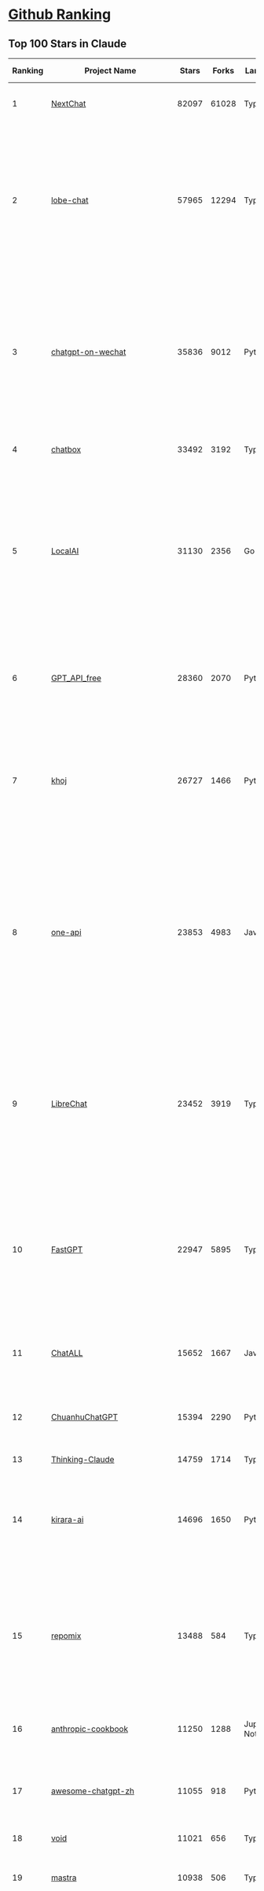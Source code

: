 [Github Ranking](../README.md)
==========

## Top 100 Stars in Claude

| Ranking | Project Name | Stars | Forks | Language | Open Issues | Description | Last Commit |
| ------- | ------------ | ----- | ----- | -------- | ----------- | ----------- | ----------- |
| 1 | [NextChat](https://github.com/ChatGPTNextWeb/NextChat) | 82097 | 61028 | TypeScript | 607 | ✨ Light and Fast AI Assistant. Support: Web \| iOS \| MacOS \| Android \|  Linux \| Windows | 2025-03-20T09:52:02Z |
| 2 | [lobe-chat](https://github.com/lobehub/lobe-chat) | 57965 | 12294 | TypeScript | 619 | 🤯 Lobe Chat - an open-source, modern-design AI chat framework. Supports Multi AI Providers( OpenAI / Claude 3 / Gemini / Ollama / DeepSeek / Qwen), Knowledge Base (file upload / knowledge management / RAG ), Multi-Modals (Plugins/Artifacts) and Thinking. One-click FREE deployment of your private ChatGPT/ Claude / DeepSeek application. | 2025-03-21T03:17:42Z |
| 3 | [chatgpt-on-wechat](https://github.com/zhayujie/chatgpt-on-wechat) | 35836 | 9012 | Python | 287 | 基于大模型搭建的聊天机器人，同时支持 微信公众号、企业微信应用、飞书、钉钉 等接入，可选择GPT3.5/GPT-4o/GPT-o1/ DeepSeek/Claude/文心一言/讯飞星火/通义千问/ Gemini/GLM-4/Claude/Kimi/LinkAI，能处理文本、语音和图片，访问操作系统和互联网，支持基于自有知识库进行定制企业智能客服。 | 2025-02-05T04:27:07Z |
| 4 | [chatbox](https://github.com/chatboxai/chatbox) | 33492 | 3192 | TypeScript | 603 | User-friendly Desktop Client App for AI Models/LLMs (GPT, Claude, Gemini, Ollama...) | 2025-03-20T15:20:56Z |
| 5 | [LocalAI](https://github.com/mudler/LocalAI) | 31130 | 2356 | Go | 415 | :robot: The free, Open Source alternative to OpenAI, Claude and others. Self-hosted and local-first. Drop-in replacement for OpenAI,  running on consumer-grade hardware. No GPU required. Runs gguf, transformers, diffusers and many more models architectures. Features: Generate Text, Audio, Video, Images, Voice Cloning, Distributed, P2P inference | 2025-03-20T21:34:51Z |
| 6 | [GPT_API_free](https://github.com/chatanywhere/GPT_API_free) | 28360 | 2070 | Python | 60 | Free ChatGPT&DeepSeek API Key，免费ChatGPT&DeepSeek API。免费接入DeepSeek API和GPT4 API，支持 gpt \| deepseek \| claude \| gemini \| grok 等排名靠前的常用大模型。 | 2025-03-17T20:29:27Z |
| 7 | [khoj](https://github.com/khoj-ai/khoj) | 26727 | 1466 | Python | 67 | Your AI second brain. Self-hostable. Get answers from the web or your docs. Build custom agents, schedule automations, do deep research. Turn any online or local LLM into your personal, autonomous AI (gpt, claude, gemini, llama, qwen, mistral). Get started - free. | 2025-03-20T08:37:22Z |
| 8 | [one-api](https://github.com/songquanpeng/one-api) | 23853 | 4983 | JavaScript | 807 | LLM API 管理 & 分发系统，支持 OpenAI、Azure、Anthropic Claude、Google Gemini、DeepSeek、字节豆包、ChatGLM、文心一言、讯飞星火、通义千问、360 智脑、腾讯混元等主流模型，统一 API 适配，可用于 key 管理与二次分发。单可执行文件，提供 Docker 镜像，一键部署，开箱即用。LLM API management & key redistribution system, unifying multiple providers under a single API. Single binary, Docker-ready, with an English UI. | 2025-02-21T11:30:22Z |
| 9 | [LibreChat](https://github.com/danny-avila/LibreChat) | 23452 | 3919 | TypeScript | 145 | Enhanced ChatGPT Clone: Features Agents, DeepSeek, Anthropic, AWS, OpenAI, Assistants API, Azure, Groq, o1, GPT-4o, Mistral, OpenRouter, Vertex AI, Gemini, Artifacts, AI model switching, message search, Code Interpreter, langchain, DALL-E-3, OpenAPI Actions, Functions, Secure Multi-User Auth, Presets, open-source for self-hosting. Active project. | 2025-03-21T02:57:40Z |
| 10 | [FastGPT](https://github.com/labring/FastGPT) | 22947 | 5895 | TypeScript | 467 | FastGPT is a knowledge-based platform built on the LLMs, offers a comprehensive suite of out-of-the-box capabilities such as data processing, RAG retrieval, and visual AI workflow orchestration, letting you easily develop and deploy complex question-answering systems without the need for extensive setup or configuration. | 2025-03-21T01:59:39Z |
| 11 | [ChatALL](https://github.com/ai-shifu/ChatALL) | 15652 | 1667 | JavaScript | 220 |  Concurrently chat with ChatGPT, Bing Chat, Bard, Alpaca, Vicuna, Claude, ChatGLM, MOSS, 讯飞星火, 文心一言 and more, discover the best answers | 2025-03-14T16:14:36Z |
| 12 | [ChuanhuChatGPT](https://github.com/GaiZhenbiao/ChuanhuChatGPT) | 15394 | 2290 | Python | 122 | GUI for ChatGPT API and many LLMs. Supports agents, file-based QA, GPT finetuning and query with web search. All with a neat UI. | 2025-03-13T09:36:38Z |
| 13 | [Thinking-Claude](https://github.com/richards199999/Thinking-Claude) | 14759 | 1714 | TypeScript | 1 | Let your Claude able to think | 2025-03-10T04:02:46Z |
| 14 | [kirara-ai](https://github.com/lss233/kirara-ai) | 14696 | 1650 | Python | 305 | 🤖 可 DIY 的 多模态 AI 聊天机器人 \| 🚀 快速接入 微信、 QQ、Telegram、等聊天平台 \| 🦈支持DeepSeek、Grok、Claude、Ollama、Gemini、OpenAI \| 工作流系统、网页搜索、AI画图、人设调教、虚拟女仆、语音对话 \|  | 2025-03-19T18:51:52Z |
| 15 | [repomix](https://github.com/yamadashy/repomix) | 13488 | 584 | TypeScript | 57 | 📦 Repomix (formerly Repopack) is a powerful tool that packs your entire repository into a single, AI-friendly file. Perfect for when you need to feed your codebase to Large Language Models (LLMs) or other AI tools like Claude, ChatGPT, DeepSeek, Perplexity, Gemini, Gemma, Llama, Grok, and more. | 2025-03-20T16:10:58Z |
| 16 | [anthropic-cookbook](https://github.com/anthropics/anthropic-cookbook) | 11250 | 1288 | Jupyter Notebook | 27 | A collection of notebooks/recipes showcasing some fun and effective ways of using Claude. | 2025-03-07T17:43:37Z |
| 17 | [awesome-chatgpt-zh](https://github.com/EmbraceAGI/awesome-chatgpt-zh) | 11055 | 918 | Python | 0 | ChatGPT 中文指南🔥，ChatGPT 中文调教指南，指令指南，应用开发指南，精选资源清单，更好的使用 chatGPT 让你的生产力 up up up! 🚀 | 2024-11-05T10:24:21Z |
| 18 | [void](https://github.com/voideditor/void) | 11021 | 656 | TypeScript | 56 | None | 2025-03-20T14:25:01Z |
| 19 | [mastra](https://github.com/mastra-ai/mastra) | 10938 | 506 | TypeScript | 63 | The TypeScript AI agent framework. ⚡ Assistants, RAG, observability. Supports any LLM: GPT-4, Claude, Gemini, Llama. | 2025-03-21T02:30:17Z |
| 20 | [claude-engineer](https://github.com/Doriandarko/claude-engineer) | 10929 | 1155 | Python | 10 | Claude Engineer is an interactive command-line interface (CLI) that leverages the power of Anthropic's Claude-3.5-Sonnet model to assist with software development tasks.This framework enables Claude to generate and manage its own tools, continuously expanding its capabilities through conversation. Available both as a CLI and a modern web interface | 2024-12-12T22:08:15Z |
| 21 | [LangBot](https://github.com/RockChinQ/LangBot) | 9775 | 717 | Python | 91 | 😎丰富生态、🧩支持扩展、🦄多模态 - 大模型原生即时通信机器人平台 \| 适配 QQ / 微信（企业微信、个人微信）/ 飞书 / 钉钉 / Discord / Telegram 等消息平台 \| 支持 ChatGPT、DeepSeek、Dify、Claude、Gemini、xAI Grok、Ollama、LM Studio、阿里云百炼、火山方舟、SiliconFlow、Qwen、Moonshot、ChatGLM、SillyTraven、MCP 等 LLM 的机器人 / Agent \| LLM-based instant messaging bots platform, supports Discord, Telegram, WeChat, Lark, DingTalk, QQ | 2025-03-21T02:47:37Z |
| 22 | [coai](https://github.com/coaidev/coai) | 8087 | 1090 | TypeScript | 19 | 🚀 Next Generation AI One-Stop Internationalization Solution. 🚀 下一代 AI 一站式 B/C 端解决方案，支持 OpenAI，Midjourney，Claude，讯飞星火，Stable Diffusion，DALL·E，ChatGLM，通义千问，腾讯混元，360 智脑，百川 AI，火山方舟，新必应，Gemini，Moonshot 等模型，支持对话分享，自定义预设，云端同步，模型市场，支持弹性计费和订阅计划模式，支持图片解析，支持联网搜索，支持模型缓存，丰富美观的后台管理与仪表盘数据统计。 | 2025-03-19T10:40:08Z |
| 23 | [Noi](https://github.com/lencx/Noi) | 7285 | 546 | JavaScript | 143 | 🚀 Power Your World with AI - Explore, Extend, Empower. | 2025-03-16T05:32:26Z |
| 24 | [Upsonic](https://github.com/Upsonic/Upsonic) | 7034 | 666 | Python | 45 | The most reliable AI agent framework that supports MCP. | 2025-03-18T23:49:41Z |
| 25 | [claude-code](https://github.com/anthropics/claude-code) | 6636 | 334 | Shell | 215 | Claude Code is an agentic coding tool that lives in your terminal, understands your codebase, and helps you code faster by executing routine tasks, explaining complex code, and handling git workflows - all through natural language commands. | 2025-03-11T23:39:42Z |
| 26 | [opencommit](https://github.com/di-sukharev/opencommit) | 6519 | 348 | JavaScript | 144 | GPT wrapper for git — generate commit messages with an LLM in 1 sec — works best with Claude 3.5 — supports local models too | 2025-03-17T08:40:01Z |
| 27 | [BlackFriday-GPTs-Prompts](https://github.com/friuns2/BlackFriday-GPTs-Prompts) | 6441 | 993 | None | 83 | List of free GPTs that doesn't require plus subscription  | 2024-11-08T11:03:14Z |
| 28 | [aichat](https://github.com/sigoden/aichat) | 6107 | 392 | Rust | 0 | All-in-one LLM CLI tool featuring Shell Assistant, Chat-REPL, RAG, AI Tools & Agents, with access to OpenAI, Claude, Gemini, Ollama, Groq, and more. | 2025-03-17T02:23:40Z |
| 29 | [new-api](https://github.com/Calcium-Ion/new-api) | 6074 | 1219 | Go | 130 | AI模型接口管理与分发系统，支持将多种大模型转为统一格式调用，支持OpenAI、Claude等格式，可供个人或者企业内部管理与分发渠道使用，本项目基于One API二次开发。🍥 The next-generation LLM gateway and AI asset management system supports multiple languages. | 2025-03-20T15:22:20Z |
| 30 | [promptfoo](https://github.com/promptfoo/promptfoo) | 5923 | 485 | TypeScript | 153 | Test your prompts, agents, and RAGs. Red teaming, pentesting, and vulnerability scanning for LLMs. Compare performance of GPT, Claude, Gemini, Llama, and more. Simple declarative configs with command line and CI/CD integration. | 2025-03-21T03:27:54Z |
| 31 | [llamacoder](https://github.com/Nutlope/llamacoder) | 5708 | 1236 | TypeScript | 37 | Open source Claude Artifacts – built with Llama 3.1 405B | 2025-01-22T11:28:23Z |
| 32 | [code2prompt](https://github.com/mufeedvh/code2prompt) | 5115 | 295 | Rust | 7 | A CLI tool to convert your codebase into a single LLM prompt with source tree, prompt templating, and token counting. | 2025-03-20T18:21:08Z |
| 33 | [opencompass](https://github.com/open-compass/opencompass) | 4984 | 527 | Python | 281 | OpenCompass is an LLM evaluation platform, supporting a wide range of models (Llama3, Mistral, InternLM2,GPT-4,LLaMa2, Qwen,GLM, Claude, etc) over 100+ datasets. | 2025-03-18T12:24:07Z |
| 34 | [deepclaude](https://github.com/getAsterisk/deepclaude) | 4881 | 381 | Rust | 45 | A high-performance LLM inference API and Chat UI that integrates DeepSeek R1's CoT reasoning traces with Anthropic Claude models. | 2025-02-04T22:55:51Z |
| 35 | [fragments](https://github.com/e2b-dev/fragments) | 4744 | 631 | TypeScript | 10 | Open-source Next.js template for building apps that are fully generated by AI. By E2B. | 2025-03-20T12:37:08Z |
| 36 | [deep-searcher](https://github.com/zilliztech/deep-searcher) | 4650 | 453 | Python | 18 | Open Source Deep Research Alternative to Reason and Search on Private Data. Written in Python. | 2025-03-20T06:58:03Z |
| 37 | [GodMode](https://github.com/smol-ai/GodMode) | 4248 | 335 | TypeScript | 50 | AI Chat Browser: Fast, Full webapp access to ChatGPT / Claude / Bard / Bing / Llama2! I use this 20 times a day. | 2024-07-29T00:31:03Z |
| 38 | [maestro](https://github.com/Doriandarko/maestro) | 4223 | 656 | Python | 33 | A framework for Claude Opus to intelligently orchestrate subagents. | 2024-07-01T06:49:15Z |
| 39 | [bot-on-anything](https://github.com/zhayujie/bot-on-anything) | 4038 | 926 | Python | 262 | A large model-based chatbot builder that can quickly integrate AI models (including ChatGPT, Claude, Gemini) into various software applications (such as Telegram, Gmail, Slack, and websites). | 2025-01-03T14:13:51Z |
| 40 | [obsidian-smart-connections](https://github.com/brianpetro/obsidian-smart-connections) | 3422 | 199 | JavaScript | 340 | Chat with your notes & see links to related content with AI embeddings. Use local models or 100+ via APIs like Claude, Gemini, ChatGPT & Llama 3 | 2025-03-04T01:00:25Z |
| 41 | [casibase](https://github.com/casibase/casibase) | 3320 | 394 | Go | 30 | ⚡️Open-source enterprise-level AI knowledge base and Manus-like agent management platform with admin UI, user management and Single-Sign-On⚡️, supports ChatGPT, Claude, DeepSeek R1, Llama, Ollama, HuggingFace, etc., chat bot demo: https://ai.casibase.com, admin UI demo: https://ai-admin.casibase.com | 2025-03-20T14:22:59Z |
| 42 | [every-chatgpt-gui](https://github.com/billmei/every-chatgpt-gui) | 3258 | 234 | None | 5 | Every front-end GUI client for ChatGPT, Claude, and other LLMs | 2025-03-11T23:29:34Z |
| 43 | [Awesome-ChatGPT-prompts-ZH_CN](https://github.com/L1Xu4n/Awesome-ChatGPT-prompts-ZH_CN) | 2975 | 165 | None | 12 | 如何将ChatGPT调教成一只猫娘 | 2023-07-18T15:57:44Z |
| 44 | [codecompanion.nvim](https://github.com/olimorris/codecompanion.nvim) | 2842 | 172 | Lua | 0 | ✨ AI-powered coding, seamlessly in Neovim | 2025-03-20T23:01:39Z |
| 45 | [aide](https://github.com/nicepkg/aide) | 2539 | 176 | TypeScript | 31 | Conquer Any Code in VSCode: One-Click Comments, Conversions, UI-to-Code, and AI Batch Processing of Files! 在 VSCode 中征服任何代码：一键注释、转换、UI 图生成代码、AI 批量处理文件！💪 | 2025-03-08T03:13:34Z |
| 46 | [poe-api](https://github.com/ading2210/poe-api) | 2501 | 316 | Python | 39 | [UNMAINTAINED] A reverse engineered Python API wrapper for Quora's Poe, which provides free access to ChatGPT, GPT-4, and Claude. | 2023-09-18T04:56:52Z |
| 47 | [free-llm-api-resources](https://github.com/cheahjs/free-llm-api-resources) | 2300 | 205 | Python | 2 | A list of free LLM inference resources accessible via API. | 2025-03-21T01:21:27Z |
| 48 | [DeepClaude](https://github.com/ErlichLiu/DeepClaude) | 2286 | 462 | Python | 22 | Unleash Next-Level AI! 🚀  💻 Code Generation: DeepSeek r1 + Claude 3.7 Sonnet - Unparalleled Performance! 📝 Content Creation: DeepSeek r1 + Gemini 2.0 - Superior Quality! 🔌 OpenAI-Compatible. 🌊 Streaming & Non-Streaming Support.  ✨ Experience the Future of AI – Today! Click to Try Now! ✨ | 2025-03-11T02:42:18Z |
| 49 | [griptape](https://github.com/griptape-ai/griptape) | 2230 | 191 | Python | 61 | Modular Python framework for AI agents and workflows with chain-of-thought reasoning, tools, and memory.  | 2025-03-18T10:34:07Z |
| 50 | [awesome-claude-prompts](https://github.com/langgptai/awesome-claude-prompts) | 2180 | 212 | None | 0 | This repo includes Claude prompt curation to use Claude better. | 2025-03-01T00:29:09Z |
| 51 | [elia](https://github.com/darrenburns/elia) | 2075 | 130 | Python | 12 | A snappy, keyboard-centric terminal user interface for interacting with large language models. Chat with ChatGPT, Claude, Llama 3, Phi 3, Mistral, Gemma and more. | 2024-10-10T19:12:52Z |
| 52 | [VLMEvalKit](https://github.com/open-compass/VLMEvalKit) | 2042 | 298 | Python | 73 | Open-source evaluation toolkit of large multi-modality models (LMMs), support 220+ LMMs, 80+ benchmarks | 2025-03-20T09:56:43Z |
| 53 | [claude-coder](https://github.com/kodu-ai/claude-coder) | 1988 | 121 | TypeScript | 14 | Kodu is an autonomous coding agent that lives in your IDE. It is a VSCode extension that can help you build your dream project step by step by leveraging the latest technologies in automated coding agents  | 2025-03-17T09:31:18Z |
| 54 | [dialoqbase](https://github.com/n4ze3m/dialoqbase) | 1739 | 272 | TypeScript | 39 | Create chatbots with ease | 2024-10-15T14:24:20Z |
| 55 | [ruby_llm](https://github.com/crmne/ruby_llm) | 1710 | 55 | Ruby | 20 | A delightful Ruby way to work with AI. No configuration madness, no complex callbacks, no handler hell – just beautiful, expressive Ruby code. | 2025-03-19T14:11:47Z |
| 56 | [fastmcp](https://github.com/jlowin/fastmcp) | 1649 | 74 | Python | 23 | The fast, Pythonic way to build Model Context Protocol servers 🚀  | 2025-01-04T01:24:31Z |
| 57 | [tokencost](https://github.com/AgentOps-AI/tokencost) | 1608 | 73 | Python | 13 | Easy token price estimates for 400+ LLMs. TokenOps. | 2025-03-21T00:11:50Z |
| 58 | [Thinking_in_Java_MindMapping](https://github.com/LjyYano/Thinking_in_Java_MindMapping) | 1594 | 461 | None | 0 | 编程笔记、观影指南、读书笔记、生活感悟、Switch 游戏 | 2025-01-27T03:29:42Z |
| 59 | [firecrawl-mcp-server](https://github.com/mendableai/firecrawl-mcp-server) | 1462 | 107 | JavaScript | 5 | Official Firecrawl MCP Server - Adds powerful web scraping to Cursor, Claude and any other LLM clients. | 2025-03-19T17:47:01Z |
| 60 | [GalTransl](https://github.com/GalTransl/GalTransl) | 1427 | 92 | Python | 29 | 支持GPT-4/Claude/Deepseek/Sakura等大语言模型的Galgame自动化翻译解决方案  Automated translation solution for visual novels supporting GPT-4/Claude/Deepseek/Sakura | 2025-03-21T00:54:44Z |
| 61 | [AIChatWeb](https://github.com/Nanjiren01/AIChatWeb) | 1421 | 397 | TypeScript | 20 | 在ChatGPT-Next-Web的基础上，增加注册登录，额度限制，邀请，敏感词，支付，基于docker一键部署。提供后台管理系统，可配置标题、欢迎词、额度不足提醒、公告 | 2024-07-19T07:23:42Z |
| 62 | [papersgpt-for-zotero](https://github.com/papersgpt/papersgpt-for-zotero) | 1402 | 46 | JavaScript | 36 | Zotero chat PDF with AI, DeepSeek, GPT 4.5, ChatGPT, Claude, Gemini | 2025-03-13T04:00:46Z |
| 63 | [ax](https://github.com/ax-llm/ax) | 1355 | 100 | TypeScript | 9 | The "official" unofficial DSPy framework. Build LLM powered agents and other workflows, based on the Stanford DSP paper. | 2025-03-17T20:13:33Z |
| 64 | [claude-to-chatgpt](https://github.com/jtsang4/claude-to-chatgpt) | 1282 | 151 | Python | 10 | This project converts the API of Anthropic's Claude model to the OpenAI Chat API format. | 2024-08-18T08:35:25Z |
| 65 | [Agently](https://github.com/AgentEra/Agently) | 1264 | 142 | Python | 26 | [GenAI Application Development Framework]  🚀 Build GenAI application quick and easy 💬 Easy to interact with GenAI agent in code using structure data and chained-calls syntax 🧩 Use Agently Workflow to manage complex GenAI working logic 🔀 Switch to any model without rewrite application code | 2025-03-19T11:02:08Z |
| 66 | [PandoraHelper](https://github.com/nianhua99/PandoraHelper) | 1263 | 172 | TypeScript | 6 | 使用 PandoraHelper 轻松和你的小伙伴共享 ChatGPT Plus/Claude Pro 服务！ | 2025-02-24T09:10:11Z |
| 67 | [ChatChat](https://github.com/okisdev/ChatChat) | 1243 | 217 | TypeScript | 3 | Chat Chat, your own unified chat and search to AI platform, with a simple and easy to use interface. | 2025-03-20T23:40:29Z |
| 68 | [modelfusion](https://github.com/vercel/modelfusion) | 1240 | 89 | TypeScript | 33 | The TypeScript library for building AI applications. | 2024-07-19T15:17:19Z |
| 69 | [mcp-playwright](https://github.com/executeautomation/mcp-playwright) | 1218 | 111 | TypeScript | 4 | Playwright Model Context Protocol Server - Tool to automate Browsers and APIs in Claude Desktop, Cline, Cursor IDE and More 🔌 | 2025-03-21T02:46:24Z |
| 70 | [spacy-llm](https://github.com/explosion/spacy-llm) | 1214 | 95 | Python | 37 | 🦙 Integrating LLMs into structured NLP pipelines | 2025-01-08T22:26:19Z |
| 71 | [aws-genai-llm-chatbot](https://github.com/aws-samples/aws-genai-llm-chatbot) | 1201 | 365 | TypeScript | 21 | A modular and comprehensive solution to deploy a Multi-LLM and Multi-RAG powered chatbot (Amazon Bedrock, Anthropic, HuggingFace, OpenAI, Meta, AI21, Cohere, Mistral) using AWS CDK on AWS | 2025-02-20T15:20:46Z |
| 72 | [sage](https://github.com/Storia-AI/sage) | 1197 | 104 | Python | 23 | Chat with any codebase in under two minutes \| Fully local or via third-party APIs | 2024-11-11T04:49:34Z |
| 73 | [claude-prompt-generator](https://github.com/aws-samples/claude-prompt-generator) | 1193 | 110 | Python | 1 | None | 2024-10-10T21:34:35Z |
| 74 | [AISuperDomain](https://github.com/win4r/AISuperDomain) | 1148 | 209 | C# | 34 | Aila(AI超元域): The premier AI integration tool for Windows, macOS, and Android. Ask once, get answers from 10+ AIs like ChatGPT, Gemini, Claude3, Copilot, Poe, perplexity and more. Features customizable AI and prompts. | 2025-03-05T00:15:34Z |
| 75 | [prism](https://github.com/prism-php/prism) | 1118 | 83 | PHP | 16 | A unified interface for working with LLMs in Laravel | 2025-03-19T13:32:09Z |
| 76 | [gp.nvim](https://github.com/Robitx/gp.nvim) | 1094 | 93 | Lua | 41 | Gp.nvim (GPT prompt) Neovim AI plugin: ChatGPT sessions & Instructable text/code operations & Speech to text [OpenAI, Ollama, Anthropic, ..] | 2024-09-23T12:32:50Z |
| 77 | [bedrock-claude-chat](https://github.com/aws-samples/bedrock-claude-chat) | 1063 | 391 | TypeScript | 111 | AWS-native chatbot using Bedrock + Claude (+Nova and Mistral) | 2025-03-21T02:24:19Z |
| 78 | [poe-api-wrapper](https://github.com/snowby666/poe-api-wrapper) | 1060 | 137 | Python | 27 | 👾 A Python API wrapper for Poe.com. With this, you will have free access to GPT-4, Claude, Llama, Gemini, Mistral and more! 🚀 | 2025-03-07T20:07:31Z |
| 79 | [LLM-Prompt-Library](https://github.com/abilzerian/LLM-Prompt-Library) | 1037 | 111 | Python | 0 | My personal prompt library for various LLMs + scripts & tools. Suitable for models from Deepseek, OpenAI, Claude, Meta, Mistral, Google, Grok, and others. | 2025-03-18T17:04:23Z |
| 80 | [APIPark](https://github.com/APIParkLab/APIPark) | 1013 | 142 | TypeScript | 67 | 🦄云原生、超高性能 AI&API网关，LLM API 管理、分发系统、开放平台，支持所有AI API，不限于OpenAI、Azure、Anthropic Claude、Google Gemini、DeepSeek、字节豆包、ChatGLM、文心一言、讯飞星火、通义千问、360 智脑、腾讯混元等主流模型，统一 API 请求和返回，API申请与审批，调用统计、负载均衡、多模型灾备。一键部署，开箱即用。Cloud native, ultra-high performance AI&API gateway, LLM API management, distribution system, open platform, supporting all AI APIs. | 2025-03-19T08:24:59Z |
| 81 | [chatgpt-shell](https://github.com/xenodium/chatgpt-shell) | 997 | 89 | Emacs Lisp | 35 | A multi-llm Emacs shell (ChatGPT, Claude, DeepSeek, Gemini, Kagi, Ollama, Perplexity) + editing integrations | 2025-03-20T09:10:00Z |
| 82 | [langchat](https://github.com/TyCoding/langchat) | 970 | 195 | Java | 8 | LangChat: Java LLMs/AI Project, Supports Multi AI Providers( Gitee AI/ 智谱清言 / 阿里通义 / 百度千帆 / DeepSeek / 抖音豆包 / 零一万物 / 讯飞星火 / OpenAI / Gemini / Ollama / Azure / Claude 等大模型), Java生态下AI大模型产品解决方案，快速构建企业级AI知识库、AI机器人应用 | 2025-02-21T09:41:53Z |
| 83 | [ChatGPT-Telegram-Bot](https://github.com/yym68686/ChatGPT-Telegram-Bot) | 964 | 304 | Python | 10 | TeleChat: 🤖️ an AI chat Telegram bot can Web Search Powered by GPT-3.5/4/4 Turbo/4o, DALL·E 3, Groq, Gemini 1.5 Pro/Flash and the official Claude2.1/3/3.5 API using Python on Zeabur, fly.io and Replit. | 2025-03-21T03:04:19Z |
| 84 | [GenAI_LLM_timeline](https://github.com/hollobit/GenAI_LLM_timeline) | 953 | 59 | None | 4 | ChatGPT, GenerativeAI and LLMs Timeline | 2024-05-19T23:57:02Z |
| 85 | [RisuAI](https://github.com/kwaroran/RisuAI) | 939 | 163 | TypeScript | 58 | Make your own story. User-friendly software for LLM roleplaying | 2025-03-21T01:28:20Z |
| 86 | [open-computer-use](https://github.com/e2b-dev/open-computer-use) | 933 | 119 | Python | 4 | AI computer use powered by open source LLMs and E2B Desktop Sandbox | 2025-03-13T07:46:24Z |
| 87 | [py-gpt](https://github.com/szczyglis-dev/py-gpt) | 928 | 177 | Python | 16 | Desktop AI Assistant powered by o1, o3, GPT-4, GPT-4 Vision, Gemini, Claude, Llama 3, DeepSeek, Bielik, DALL-E,  chat, vision, voice control, image generation and analysis, agents, command execution, file upload/download, speech synthesis and recognition, access to Web, memory, presets, assistants, plugins, and more. Linux, Windows, Mac | 2025-03-06T02:28:15Z |
| 88 | [generative-ai-use-cases-jp](https://github.com/aws-samples/generative-ai-use-cases-jp) | 854 | 202 | TypeScript | 89 | すぐに業務活用できるビジネスユースケース集付きの安全な生成AIアプリ実装 | 2025-03-21T01:38:50Z |
| 89 | [HiveChat](https://github.com/HiveNexus/HiveChat) | 831 | 134 | TypeScript | 17 | An AI chat bot for small and medium-sized teams, supporting models such as Deepseek, Open AI, Claude, and Gemini. 专为中小团队设计的 AI 聊天应用，支持 Deepseek、Open AI、Claude、Gemini 等模型。 | 2025-03-17T14:10:56Z |
| 90 | [Claude-API](https://github.com/KoushikNavuluri/Claude-API) | 812 | 135 | Python | 20 | This project provides an unofficial API for Claude AI, allowing users to access and interact with Claude AI . | 2024-08-17T12:46:18Z |
| 91 | [AIaW](https://github.com/NitroRCr/AIaW) | 811 | 68 | Vue | 8 | AI as Workspace - A better AI (LLM) client. Full-featured, lightweight. Support multiple workspaces, plugin system, cross-platform, local first + real-time cloud sync, Artifacts, MCP \| 更好的 AI 客户端 | 2025-03-20T03:08:12Z |
| 92 | [IncarnaMind](https://github.com/junruxiong/IncarnaMind) | 793 | 52 | Python | 8 | Connect and chat with your multiple documents (pdf and txt) through GPT 3.5, GPT-4 Turbo, Claude and Local Open-Source LLMs | 2025-02-07T00:23:08Z |
| 93 | [mac_computer_use](https://github.com/deedy/mac_computer_use) | 769 | 126 | Python | 10 | A fork of Anthropic Computer Use that you can run on Mac computers to give Claude and other AI models autonomous access to your computer. | 2024-12-16T05:21:06Z |
| 94 | [chatgpt-adapter](https://github.com/bincooo/chatgpt-adapter) | 768 | 173 | Go | 19 | 集成了openai-api、coze、deepseek、cursor、windsurf、qodo、blackbox、you、grok、bing  绘画 多款AI的聊天逆向接口适配到 OpenAI API 标准接口服务端。 | 2025-03-09T00:32:16Z |
| 95 | [promptmap](https://github.com/utkusen/promptmap) | 757 | 79 | Python | 0 | a prompt injection scanner for custom LLM applications | 2025-03-08T12:01:47Z |
| 96 | [codemcp](https://github.com/ezyang/codemcp) | 745 | 49 | Python | 27 | Coding assistant MCP for Claude Desktop | 2025-03-19T18:44:57Z |
| 97 | [generative_ai_with_langchain](https://github.com/benman1/generative_ai_with_langchain) | 745 | 305 | Jupyter Notebook | 0 | Build large language model (LLM) apps with Python, ChatGPT and other models. This is the companion repository for the book on generative AI with LangChain. | 2025-03-20T09:45:50Z |
| 98 | [raycast-g4f](https://github.com/XInTheDark/raycast-g4f) | 738 | 58 | JavaScript | 11 | Raycast extension to use GPT, Claude, Llama, and more... all for FREE! + Full support for custom APIs. | 2025-03-20T17:34:16Z |
| 99 | [gpt_mobile](https://github.com/Taewan-P/gpt_mobile) | 736 | 76 | Kotlin | 3 | Chat app for Android that supports answers from multiple LLMs at once. Bring your own API key AI client. Supports OpenAI, Anthropic, Google, and Ollama. Designed with Material3 & Compose. | 2025-03-14T15:37:48Z |
| 100 | [claude-unofficial-api](https://github.com/Explosion-Scratch/claude-unofficial-api) | 735 | 78 | JavaScript | 4 | Unofficial API for Claude-2 via Claude Web (Also CLI) | 2023-08-21T21:35:18Z |

